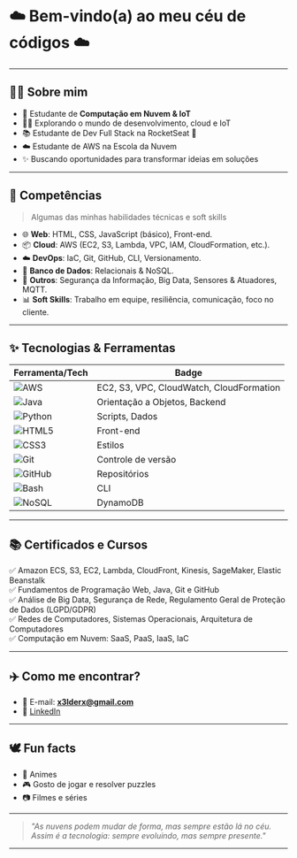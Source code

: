 # ☁️ Bem-vindo(a) ao meu céu de códigos ☁️  


---

## 👨‍🎓 Sobre mim

- 🚀 Estudante de **Computação em Nuvem & IoT**
- 👨‍💻 Explorando o mundo de desenvolvimento, cloud e IoT
- 📚 Estudante de Dev Full Stack na RocketSeat 🚀
- ☁️ Estudante de AWS na Escola da Nuvem
- ✨ Buscando oportunidades para transformar ideias em soluções
---

## 💼 Competências
> Algumas das minhas habilidades técnicas e soft skills

- 🌐 **Web**: HTML, CSS, JavaScript (básico), Front-end.
- 📦 **Cloud**: AWS (EC2, S3, Lambda, VPC, IAM, CloudFormation, etc.).
- ☁️ **DevOps**: IaC, Git, GitHub, CLI, Versionamento.
- 🧰 **Banco de Dados**: Relacionais & NoSQL.
- 🧪 **Outros**: Segurança da Informação, Big Data, Sensores & Atuadores, MQTT.
- 📊 **Soft Skills**: Trabalho em equipe, resiliência, comunicação, foco no cliente.

---

## ✨ Tecnologias & Ferramentas

| Ferramenta/Tech | Badge |
|------------------|-------|
| ![AWS](https://img.shields.io/badge/Amazon%20Web%20Services-232F3E?style=flat&logo=amazon-aws&logoColor=white) | EC2, S3, VPC, CloudWatch, CloudFormation |
| ![Java](https://img.shields.io/badge/Java-ED8B00?style=flat&logo=java&logoColor=white) | Orientação a Objetos, Backend |
| ![Python](https://img.shields.io/badge/Python-3776AB?style=flat&logo=python&logoColor=white) | Scripts, Dados |
| ![HTML5](https://img.shields.io/badge/HTML5-E34F26?style=flat&logo=html5&logoColor=white) | Front-end |
| ![CSS3](https://img.shields.io/badge/CSS3-1572B6?style=flat&logo=css3&logoColor=white) | Estilos |
| ![Git](https://img.shields.io/badge/Git-F05032?style=flat&logo=git&logoColor=white) | Controle de versão |
| ![GitHub](https://img.shields.io/badge/GitHub-181717?style=flat&logo=github&logoColor=white) | Repositórios |
| ![Bash](https://img.shields.io/badge/Bash-4EAA25?style=flat&logo=gnu-bash&logoColor=white) | CLI |
| ![NoSQL](https://img.shields.io/badge/NoSQL-005571?style=flat&logo=mongodb&logoColor=white) | DynamoDB |

---

## 📚 Certificados e Cursos

✅ Amazon ECS, S3, EC2, Lambda, CloudFront, Kinesis, SageMaker, Elastic Beanstalk  
✅ Fundamentos de Programação Web, Java, Git e GitHub  
✅ Análise de Big Data, Segurança de Rede, Regulamento Geral de Proteção de Dados (LGPD/GDPR)  
✅ Redes de Computadores, Sistemas Operacionais, Arquitetura de Computadores  
✅ Computação em Nuvem: SaaS, PaaS, IaaS, IaC

---


## ✈️ Como me encontrar?

- 📧 E-mail: **x3lderx@gmail.com**
- 💼 [LinkedIn](https://www.linkedin.com/in/oheldertavares/)

---

## 🕊️ Fun facts

- 🌈 Animes
- 🎮 Gosto de jogar e resolver puzzles
- 📷 Filmes e séries

---

> *"As nuvens podem mudar de forma, mas sempre estão lá no céu. Assim é a tecnologia: sempre evoluindo, mas sempre presente."*

---

